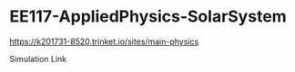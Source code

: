 # EE117-AppliedPhysics-SolarSystem

https://k201731-8520.trinket.io/sites/main-physics

Simulation Link
